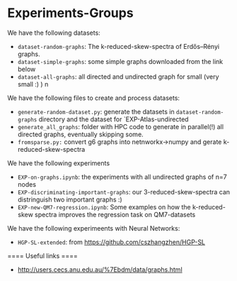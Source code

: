 # Experiments-Groups


We have the following datasets:
- `dataset-random-graphs`: The k-reduced-skew-spectra of Erdős–Rényi graphs.
- `dataset-simple-graphs`: some simple graphs downloaded from the link below
- `dataset-all-graphs`: all directed and undirected graph for small (very small :) ) n

We have the following files to create and process datasets:

- `generate-random-dataset.py`: generate the datasets in  `dataset-random-graphs` directory and the dataset for `EXP-Atlas-undirected
- `generate_all_graphs`: folder with HPC code to generate in parallel(!) all directed graphs, eventually skipping some.
- `fromsparse.py:` convert g6 graphs into netnworkx->numpy and gerate k-reduced-skew-spectra


We have the following experiments 
- `EXP-on-graphs.ipynb`: the experiments with all undirected graphs of n=7 nodes
- `EXP-discriminating-important-graphs`: our 3-reduced-skew-spectra can distringuish two important graphs :)
- `EXP-new-QM7-regression.ipynb`: Some examples on how the k-reduced-skew spectra improves the regression task on QM7-datasets

We have the following experimeents with Neural Networks:
- `HGP-SL-extended`: from https://github.com/cszhangzhen/HGP-SL

==== Useful links ====
- http://users.cecs.anu.edu.au/%7Ebdm/data/graphs.html
